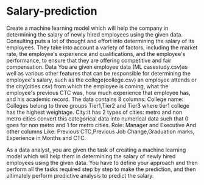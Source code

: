 # Salary-prediction
Create a machine learning model which will help the company in determining the salary of newly hired employees using the given data.
Consulting puts a lot of thought and effort into determining the salary of its employees. They take into account a variety of factors, including the market rate, the
employee's experience and qualifications, and the employee's performance, to ensure that they are offering competitive and fair compensation.
Data
You are given employee data (ML casestudy.csv)as well as various other features that can be responsible for determining the employee's salary, such as the college(college.csv) an employee attends or the city(cities.csv) from which the employee is coming, what the employee's previous CTC was, how much experience that employee has, and his academic record.
The data contains 8 columns:
College name: Colleges belong to three groups Tier1,Tier2 and Tier3 where tier1 college has the highest weightage.
City:It has 2 types of cities: metro and non metro cities convert this categorical data into numerical data such that 0 goes for non metro and 1 for metro cities.
Role: Manager and Executive 
And other columns Like: Previous CTC,Previous Job Change,Graduation marks, Experience in Months and CTC.

As a data analyst, you are given the task of creating a machine learning model which will help them in determining the salary of newly hired employees using
the given data. 
You have to define your approach and then perform all the tasks required step by step to make the prediction, and then ultimately perform predictive analysis to predict the salary.

